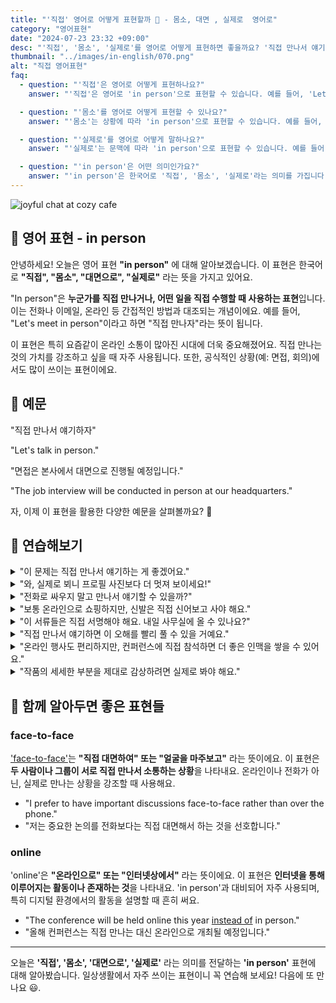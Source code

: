 ```yaml
---
title: "'직접' 영어로 어떻게 표현할까 🤝 - 몸소, 대면 , 실제로  영어로"
category: "영어표현"
date: "2024-07-23 23:32 +09:00"
desc: "'직접', '몸소', '실제로'를 영어로 어떻게 표현하면 좋을까요? '직접 만나서 얘기하자', '면접은 대면으로 진행됩니다' 등을 영어로 표현하는 법을 배워봅시다. 다양한 예문을 통해서 연습하고 본인의 표현으로 만들어 보세요."
thumbnail: "../images/in-english/070.png"
alt: "직접 영어표현"
faq:
  - question: "'직접'은 영어로 어떻게 표현하나요?"
    answer: "'직접'은 영어로 'in person'으로 표현할 수 있습니다. 예를 들어, 'Let's meet in person'은 '직접 만나자'라는 의미입니다."

  - question: "'몸소'를 영어로 어떻게 표현할 수 있나요?"
    answer: "'몸소'는 상황에 따라 'in person'으로 표현할 수 있습니다. 예를 들어, '그는 현장을 몸소 방문했다'는 'He visited the site in person'으로 말할 수 있습니다."

  - question: "'실제로'를 영어로 어떻게 말하나요?"
    answer: "'실제로'는 문맥에 따라 'in person'으로 표현할 수 있습니다. 예를 들어, '그 배우를 실제로 만났어요'는 'I met the actor in person'으로 표현할 수 있습니다."

  - question: "'in person'은 어떤 의미인가요?"
    answer: "'in person'은 한국어로 '직접', '몸소', '실제로'라는 의미를 가집니다. 누군가를 직접 만나거나 어떤 일을 직접 수행할 때 사용하는 표현입니다. 'You need to do the interview in person'는 면접을 직접가서 봐야한다는 의미입니다."
---
```


![joyful chat at cozy cafe](../images/in-english/070-1.avif)

## 🌟 영어 표현 - in person

안녕하세요! 오늘은 영어 표현 **"in person"** 에 대해 알아보겠습니다. 이 표현은 한국어로 **"직접", "몸소", "대면으로", "실제로"** 라는 뜻을 가지고 있어요.

"In person"은 **누군가를 직접 만나거나, 어떤 일을 직접 수행할 때 사용하는 표현**입니다. 이는 전화나 이메일, 온라인 등 간접적인 방법과 대조되는 개념이에요. 예를 들어, "Let's meet in person"이라고 하면 "직접 만나자"라는 뜻이 됩니다.

이 표현은 특히 요즘같이 온라인 소통이 많아진 시대에 더욱 중요해졌어요. 직접 만나는 것의 가치를 강조하고 싶을 때 자주 사용됩니다. 또한, 공식적인 상황(예: 면접, 회의)에서도 많이 쓰이는 표현이에요.

<script async src="https://pagead2.googlesyndication.com/pagead/js/adsbygoogle.js?client=ca-pub-1465612013356152"
     crossorigin="anonymous"></script>
<!-- engple-horizontal-ad -->

<ins class="adsbygoogle"
     style="display:block"
     data-ad-client="ca-pub-1465612013356152"
     data-ad-slot="2106896038"
     data-ad-format="auto"
     data-full-width-responsive="true"></ins>

<script>
     (adsbygoogle = window.adsbygoogle || []).push({});
</script>

## 📖 예문

"직접 만나서 얘기하자"

"Let's talk in person."

"면접은 본사에서 대면으로 진행될 예정입니다."

"The job interview will be conducted in person at our headquarters."

자, 이제 이 표현을 활용한 다양한 예문을 살펴볼까요? 🚀

## 💬 연습해보기

<details>
<summary>"이 문제는 직접 만나서 얘기하는 게 좋겠어요."</summary>
<span>"I'd rather discuss this issue in person."</span>
</details>

<details>
<summary>"와, 실제로 뵈니 프로필 사진보다 더 멋져 보이세요!"</summary>
<span>"Wow, you look even more impressive in person than in your profile picture"</span>
</details>

<details>
<summary>"전화로 싸우지 말고 만나서 얘기할 수 있을까?"</summary>
<span>"Let's not <a href="/blog/in-english/132.argue/">argue</a> about this over the phone. Can we talk in person?"</span>
</details>

<details>
<summary>"보통 온라인으로 쇼핑하지만, 신발은 직접 신어보고 사야 해요."</summary>
<span>"I usually shop online, but for shoes, I <a href="/blog/in-english/191.prefer/">prefer</a> trying them on in person."</span>
</details>

<details>
<summary>"이 서류들은 직접 서명해야 해요. 내일 사무실에 올 수 있나요?"</summary>
<span>"We need to sign these documents in person. Can you come to the office tomorrow?"</span>
</details>

<details>
<summary>"직접 만나서 얘기하면 이 오해를 빨리 풀 수 있을 거예요."</summary>
<span>"If we meet in person, I'm sure we can resolve this misunderstanding quickly."</span>
</details>

<details>
<summary>"온라인 행사도 편리하지만, 컨퍼런스에 직접 참석하면 더 좋은 인맥을 쌓을 수 있어요."</summary>
<span>"While virtual events are <a href="/blog/in-english/323.convenient/">convenient</a>, attending conferences in person often leads to better networking opportunities."</span>
</details>

<details>
<summary>"작품의 세세한 부분을 제대로 감상하려면 실제로 봐야 해요."</summary>
<span>"To fully appreciate the details of the artwork, you really need to see it in person."</span>
</details>

## 🤝 함께 알아두면 좋은 표현들

### face-to-face

['face-to-face'](/blog/vocab-1/007.face-to-face/)는 **"직접 대면하여" 또는 "얼굴을 마주보고"** 라는 뜻이에요. 이 표현은 **두 사람이나 그룹이 서로 직접 만나서 소통하는 상황**을 나타내요. 온라인이나 전화가 아닌, 실제로 만나는 상황을 강조할 때 사용해요.

- "I prefer to have important discussions face-to-face rather than over the phone."
- "저는 중요한 논의를 전화보다는 직접 대면해서 하는 것을 선호합니다."

### online

'online'은 **"온라인으로" 또는 "인터넷상에서"** 라는 뜻이에요. 이 표현은 **인터넷을 통해 이루어지는 활동이나 존재하는 것**을 나타내요. 'in person'과 대비되어 자주 사용되며, 특히 디지털 환경에서의 활동을 설명할 때 흔히 써요.

- "The conference will be held online this year [instead of](/blog/in-english/169.instead-of/) in person."
- "올해 컨퍼런스는 직접 만나는 대신 온라인으로 개최될 예정입니다."

---

오늘은 **'직접', '몸소', '대면으로', '실제로'** 라는 의미를 전달하는 **'in person'** 표현에 대해 알아봤습니다. 일상생활에서 자주 쓰이는 표현이니 꼭 연습해 보세요! 다음에 또 만나요 😃.
